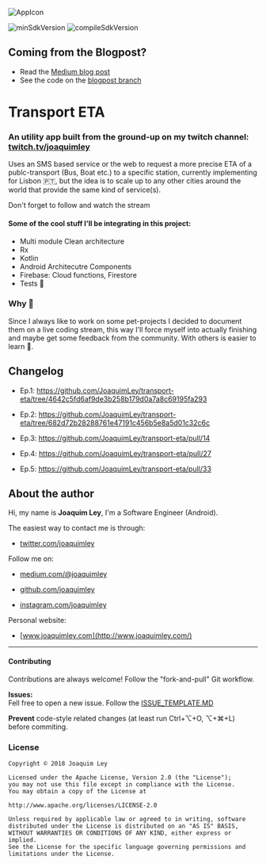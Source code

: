
![AppIcon](https://raw.githubusercontent.com/JoaquimLey/bus-eta/master/app/src/main/res/mipmap-xxxhdpi/ic_launcher.png?token=AGmh_Pt2nHwIUsN-QmVfaL56Q0cnYrhWks5ZQYebwA%3D%3D)   
  
![minSdkVersion](https://img.shields.io/badge/minSdkVersion-15-green.svg?style=true) ![compileSdkVersion](https://img.shields.io/badge/compileSdkVersion-25-green.svg?style=true)
  
## Coming from the Blogpost?
- Read the [Medium blog post](https://medium.com/@JoaquimLey/android-architecture-components-now-with-100-more-mvvm-11629a630125)
- See the code on the [blogpost branch](https://github.com/JoaquimLey/bus-eta/tree/blogpost)

# Transport ETA
  
###   An utility app built from the ground-up on my twitch channel: [twitch.tv/joaquimley](http:twitch.tv/joaquimley)
Uses an SMS based service or the web to request a more precise ETA of a publc-transport (Bus, Boat etc.) to a specific station, currently implementing for Lisbon 🇵🇹, but the idea is to scale up to any other cities around the world that provide the same kind of service(s).

Don't forget to follow and watch the stream

#### Some of the cool stuff I'll be integrating in this project:
- Multi module Clean architecture
- Rx
- Kotlin
- Android Architecutre Components
- Firebase: Cloud functions, Firestore
- Tests  🙌


### Why 🤔
Since I always like to work on some pet-projects I decided to document them on a live coding stream, this way I'll force myself into actually finishing and maybe get some feedback from the community. With others is easier to learn 📖.

## Changelog

- Ep.1:  https://github.com/JoaquimLey/transport-eta/tree/4642c5fd6af9de3b258b179d0a7a8c69195fa293

- Ep.2: https://github.com/JoaquimLey/transport-eta/tree/682d72b28288761e47191c456b5e8a5d01c32c6c

- Ep.3: https://github.com/JoaquimLey/transport-eta/pull/14

- Ep.4: https://github.com/JoaquimLey/transport-eta/pull/27

- Ep.5: https://github.com/JoaquimLey/transport-eta/pull/33

## About the author
Hi, my name is  **Joaquim Ley**, I'm a Software Engineer (Android).

The easiest way to contact me is through:

-   [twitter.com/joaquimley](https://twitter.com/joaquimley)

Follow me on:

-   [medium.com/@joaquimley](https://medium.com/@joaquimley)

-   [github.com/joaquimley](https://github.com/joaquimley)

-   [instagram.com/joaquimley](https://instagram.com/joaquimley)


Personal website:

-   [www.joaquimley.com](http://www.joaquimley.com/)

---------------------
#### Contributing  
Contributions are always welcome! Follow the "fork-and-pull" Git workflow.  
  
**Issues:**  
Fell free to open a new issue. Follow the [ISSUE_TEMPLATE.MD](../master/ISSUE_TEMPLATE.MD)  
  
**Prevent** code-style related changes (at least run Ctrl+⌥+O, ⌥+⌘+L) before commiting.  
  
  
### License

	Copyright © 2018 Joaquim Ley

	Licensed under the Apache License, Version 2.0 (the "License");
	you may not use this file except in compliance with the License.
	You may obtain a copy of the License at

	http://www.apache.org/licenses/LICENSE-2.0

	Unless required by applicable law or agreed to in writing, software
	distributed under the License is distributed on an "AS IS" BASIS,
	WITHOUT WARRANTIES OR CONDITIONS OF ANY KIND, either express or
	implied.
	See the License for the specific language governing permissions and
	limitations under the License.
